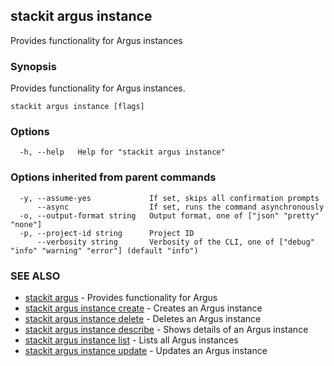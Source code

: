 ## stackit argus instance

Provides functionality for Argus instances

### Synopsis

Provides functionality for Argus instances.

```
stackit argus instance [flags]
```

### Options

```
  -h, --help   Help for "stackit argus instance"
```

### Options inherited from parent commands

```
  -y, --assume-yes             If set, skips all confirmation prompts
      --async                  If set, runs the command asynchronously
  -o, --output-format string   Output format, one of ["json" "pretty" "none"]
  -p, --project-id string      Project ID
      --verbosity string       Verbosity of the CLI, one of ["debug" "info" "warning" "error"] (default "info")
```

### SEE ALSO

* [stackit argus](./stackit_argus.md)	 - Provides functionality for Argus
* [stackit argus instance create](./stackit_argus_instance_create.md)	 - Creates an Argus instance
* [stackit argus instance delete](./stackit_argus_instance_delete.md)	 - Deletes an Argus instance
* [stackit argus instance describe](./stackit_argus_instance_describe.md)	 - Shows details of an Argus instance
* [stackit argus instance list](./stackit_argus_instance_list.md)	 - Lists all Argus instances
* [stackit argus instance update](./stackit_argus_instance_update.md)	 - Updates an Argus instance

